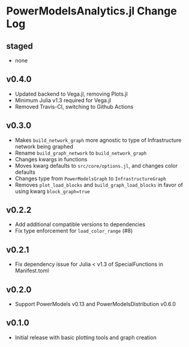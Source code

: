 # PowerModelsAnalytics.jl Change Log

## staged

- none

## v0.4.0

- Updated backend to Vega.jl, removing Plots.jl
- Minimum Julia v1.3 required for Vega.jl
- Removed Travis-CI, switching to Github Actions

## v0.3.0

- Makes `build_network_graph` more agnostic to type of Infrastructure network being graphed
- Rename `build_graph_network` to `build_network_graph`
- Changes kwargs in functions
- Moves kwarg defaults to `src/core/options.jl`, and changes color defaults
- Changes type from `PowerModelsGraph` to `InfrastructureGraph`
- Removes `plot_load_blocks` and `build_graph_load_blocks` in favor of using kwarg `block_graph=true`

## v0.2.2

- Add additional compatible versions to dependencies
- Fix type enforcement for `load_color_range` (#8)

## v0.2.1

- Fix dependency issue for Julia < v1.3 of SpecialFunctions in Manifest.toml

## v0.2.0

- Support PowerModels v0.13 and PowerModelsDistribution v0.6.0

## v0.1.0

- Initial release with basic plotting tools and graph creation
